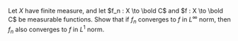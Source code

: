 Let $X$ have finite measure, and let $f_n : X \to \bold C$ and $f : X \to \bold C$ be measurable functions. Show that if $f_n$ converges to $f$ in $L^{\infty}$ norm, then $f_n$ also converges to $f$ in $L^1$ norm.